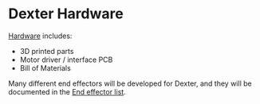 # Dexter Hardware

[Hardware](https://github.com/HaddingtonDynamics/Dexter/blob/master/Hardware/README.md) includes:
* 3D printed parts
* Motor driver / interface PCB
* Bill of Materials

Many different end effectors will be developed for Dexter, and they will be documented in the [End effector list](End-Effectors).